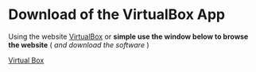# Download of the VirtualBox App

Using the website [VirtualBox](https://www.virtualbox.org/) or **simple use the window below to browse the website** ( _and download the software_ )

[Virtual Box](https://www.virtualbox.org/)
